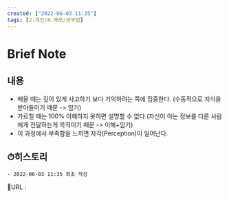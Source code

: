 ```yaml
---
created: ["2022-06-03 11:35"]
tags: [2.개인/A.메모/공부법]
---
```


# Brief Note
## 내용
- 배울 때는 깊이 있게 사고하기 보다 기억하려는 쪽에 집중한다. (수동적으로 지식을 받아들이기 때문 -> 암기)
- 가르칠 때는 100% 이해하지 못하면 설명할 수 없다
  (자신이 아는 정보를 다른 사람에게 전달하는게 목적이기 때문 -> 이해+암기)
- 이 과정에서 부족함을 느끼면 자각(Perception)이 일어난다.

## ⏱히스토리
	- 2022-06-03 11:35 최초 작성


📙URL :